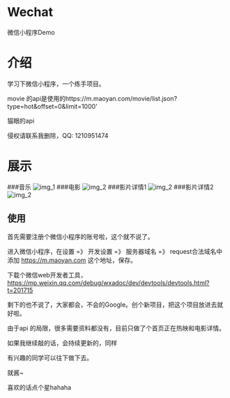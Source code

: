 # Wechat
微信小程序Demo

# 介绍

学习下微信小程序，一个练手项目。

movie 的api是使用的https://m.maoyan.com/movie/list.json?type=hot&offset=0&limit=1000'

猫眼的api

侵权请联系我删除，QQ: 1210951474

# 展示
###音乐
![img_1](./music.png)
###电影
![img_2](./movie_1.png)
###影片详情1
![img_2](./movie_2.png)
###影片详情2
![img_2](./movie_3.png)
## 使用

首先需要注册个微信小程序的账号啦，这个就不说了。

进入微信小程序，在设置 =》 开发设置 =》 服务器域名 =》 request合法域名中 添加 https://m.maoyan.com 这个地址，保存。

下载个微信web开发者工具，https://mp.weixin.qq.com/debug/wxadoc/dev/devtools/devtools.html?t=201715

剩下的也不说了，大家都会，不会的Google。创个新项目，把这个项目放进去就好啦。

由于api 的局限，很多需要资料都没有，目前只做了个首页正在热映和电影详情。

如果我继续敲的话，会持续更新的，同样

有兴趣的同学可以往下做下去。

就酱~

喜欢的话点个星hahaha

